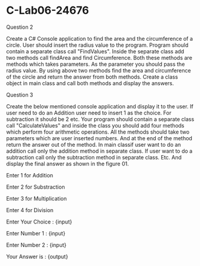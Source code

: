 # C-Lab06-24676

Question 2

Create a C# Console application to find the area and the circumference of a circle. User should insert the radius value to the program. Program should contain a separate class call "FindValues". Inside the separate class add two methods call findArea and find Circumference. Both these methods are methods which takes parameters. As the parameter you should pass the radius value. By using above two methods find the area and circumference of the circle and return the answer from both methods. Create a class object in main class and call both methods and display the answers.



Question 3

Create the below mentioned console application and display it to the user. If user need to do an Addition user need to insert 1 as the choice. For subtraction it should be 2 etc. Your program should contain a separate class call "CalculateValues" and inside the class you should add four methods which perform four arithmetic operations. All the methods should take two parameters which are user inserted numbers. And at the end of the method return the answer out of the method. In main classif user want to do an addition call only the addition method in separate class. If user want to do a subtraction call only the subtraction method in separate class. Etc. And display the final answer as shown in the figure 01.

Enter 1 for Addition

Enter 2 for Substraction

Enter 3 for Multiplication

Enter 4 for Division

Enter Your Choice : {input}

Enter Number 1 : {input}

Enter Number 2 : {input}

Your Answer is : {output}
